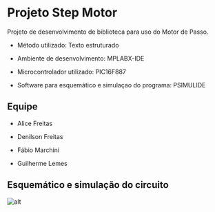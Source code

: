 # Projeto Step Motor

Projeto de desenvolvimento de biblioteca para uso do Motor de Passo.

* Método utilizado: Texto estruturado

* Ambiente de desenvolvimento: MPLABX-IDE

* Microcontrolador utilizado: PIC16F887

* Software para esquemático e simulaçao do programa: PSIMULIDE

## Equipe

* Alice Freitas

* Denilson Freitas

* Fábio Marchini

* Guilherme Lemes

## Esquemático e simulação do circuito

![alt](https://raw.githubusercontent.com/guilemes1/stepMotor/main/Esquem%C3%A1tico_Motor_de_Passo.png)
